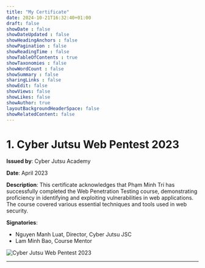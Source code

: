 ```yaml
---
title: "My Certificate"
date: 2024-10-21T16:32:40+01:00
draft: false
showDate : false
showDateUpdated : false
showHeadingAnchors : false
showPagination : false
showReadingTime : false
showTableOfContents : true
showTaxonomies : false 
showWordCount : false
showSummary : false
sharingLinks : false
showEdit: false
showViews: false
showLikes: false
showAuthor: true
layoutBackgroundHeaderSpace: false
showRelatedContent: false
---
```


# 1. **Cyber Jutsu Web Pentest 2023**

**Issued by**: Cyber Jutsu Academy

**Date**: April 2023

**Description**: This certificate acknowledges that Phạm Minh Trí has successfully completed the Web Penetration Testing course, demonstrating proficiency in identifying and exploiting vulnerabilities in web applications. The course covered various essential techniques and tools used in web security.

**Signatories**:

- Nguyen Manh Luat, Director, Cyber Jutsu JSC
- Lam Minh Bao, Course Mentor

![Cyber Jutsu Web Pentest 2023](/img/cert/cyber-jutsu/cyberjutsu.jpg)

---

